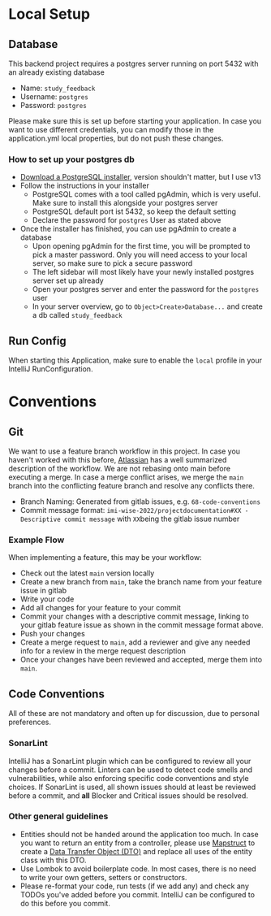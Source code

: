 # Local Setup

## Database

This backend project requires a postgres server running on port 5432 with an already existing database

* Name: `study_feedback`
* Username: `postgres`
* Password: `postgres`

Please make sure this is set up before starting your application. In case you want to use different credentials, you can
modify those in the
application.yml local properties, but do not push these changes.

### How to set up your postgres db

* [Download a PostgreSQL installer](https://www.enterprisedb.com/downloads/postgres-postgresql-downloads), version
  shouldn't matter, but I use v13
* Follow the instructions in your installer
    * PostgreSQL comes with a tool called pgAdmin, which is very useful. Make sure to install this alongside your
      postgres server
    * PostgreSQL default port ist 5432, so keep the default setting
    * Declare the password for `postgres` User as stated above
* Once the installer has finished, you can use pgAdmin to create a database
    * Upon opening pgAdmin for the first time, you will be prompted to pick a master password. Only you will need access
      to your local server, so make sure to pick a secure password
    * The left sidebar will most likely have your newly installed postgres server set up already
    * Open your postgres server and enter the password for the `postgres` user
    * In your server overview, go to `Object>Create>Database...` and create a db called `study_feedback`

## Run Config

When starting this Application, make sure to enable the `local` profile in your IntelliJ RunConfiguration.

# Conventions

## Git

We want to use a feature branch workflow in this project. In case you haven't worked
with this before, [Atlassian](https://www.atlassian.com/git/tutorials/comparing-workflows/feature-branch-workflow)
has a well summarized description of the workflow. We are not rebasing onto main before executing a merge. In case a
merge conflict arises, we merge the `main` branch into the conflicting feature branch and
resolve any conflicts there.

* Branch Naming: Generated from gitlab issues, e.g. `68-code-conventions`
* Commit message format: `imi-wise-2022/projectdocumentation#XX - Descriptive commit message` with `XX`being the gitlab
  issue number

### Example Flow

When implementing a feature, this may be your workflow:

* Check out the latest `main` version locally
* Create a new branch from `main`, take the branch name from your feature issue in gitlab
* Write your code
* Add all changes for your feature to your commit
* Commit your changes with a descriptive commit message, linking to your gitlab feature issue
  as shown in the commit message format above.
* Push your changes
* Create a merge request to `main`, add a reviewer and give any needed info for a review in the
  merge request description
* Once your changes have been reviewed and accepted, merge them into `main`.

## Code Conventions

All of these are not mandatory and often up for discussion, due to personal preferences.

### SonarLint

IntelliJ has a SonarLint plugin which can be configured to review all your changes before a commit.
Linters can be used to detect code smells and vulnerabilities, while also enforcing specific code conventions
and style choices. If SonarLint is used, all shown issues should at least be reviewed before a commit, and
**all** Blocker and Critical issues should be resolved.

### Other general guidelines

* Entities should not be handed around the application too much. In case you want to
  return an entity from a controller, please use [Mapstruct](https://mapstruct.org/) to create a
  [Data Transfer Object (DTO)](https://www.baeldung.com/java-dto-pattern) and replace all uses of the entity class
  with this DTO.
* Use Lombok to avoid boilerplate code. In most cases, there is no need to write your own getters,
  setters or constructors.
* Please re-format your code, run tests (if we add any) and check any TODOs you've added before you commit.
  IntelliJ can be configured to do this before you commit.
